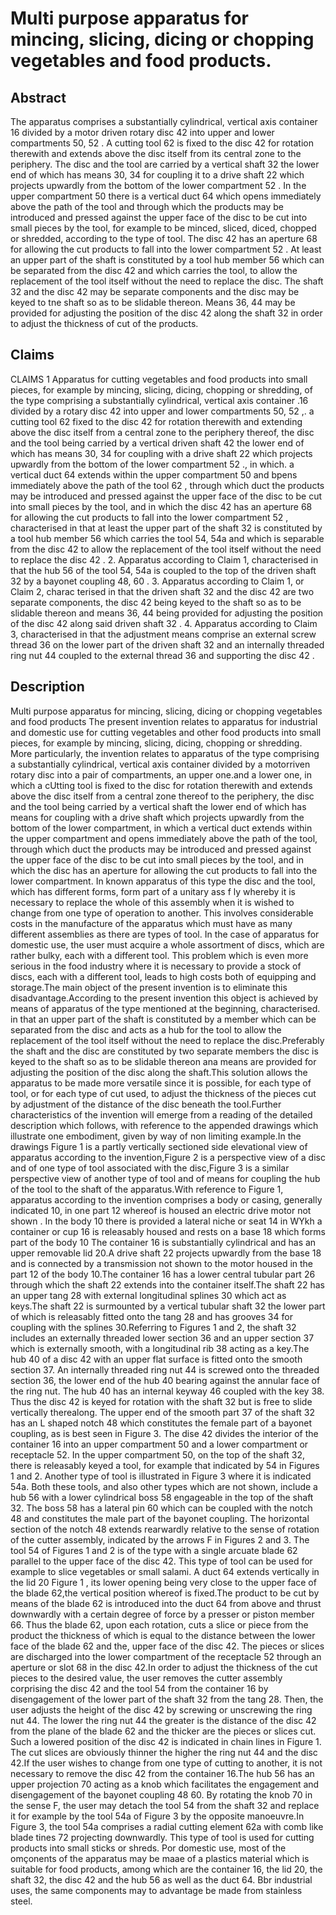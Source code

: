 # Multi purpose apparatus for mincing, slicing, dicing or chopping vegetables and food products.

## Abstract
The apparatus comprises a substantially cylindrical, vertical axis container 16 divided by a motor driven rotary disc 42 into upper and lower compartments 50, 52 . A cutting tool 62 is fixed to the disc 42 for rotation therewith and extends above the disc itself from its central zone to the periphery. The disc and the tool are carried by a vertical shaft 32 the lower end of which has means 30, 34 for coupling it to a drive shaft 22 which projects upwardly from the bottom of the lower compartment 52 . In the upper compartment 50 there is a vertical duct 64 which opens immediately above the path of the tool and through which the products may be introduced and pressed against the upper face of the disc to be cut into small pieces by the tool, for example to be minced, sliced, diced, chopped or shredded, according to the type of tool. The disc 42 has an aperture 68 for allowing the cut products to fall into the lower compartment 52 . At least an upper part of the shaft is constituted by a tool hub member 56 which can be separated from the disc 42 and which carries the tool, to allow the replacement of the tool itself without the need to replace the disc. The shaft 32 and the disc 42 may be separate components and the disc may be keyed to tne shaft so as to be slidable thereon. Means 36, 44 may be provided for adjusting the position of the disc 42 along the shaft 32 in order to adjust the thickness of cut of the products.

## Claims
CLAIMS 1 Apparatus for cutting vegetables and food products into small pieces, for example by mincing, slicing, dicing, chopping or shredding, of the type comprising a substantially cylindrical, vertical axis container .16 divided by a rotary disc 42 into upper and lower compartments 50, 52 ,. a cutting tool 62 fixed to the disc 42 for rotation therewith and extending above the disc itself from a central zone to the periphery thereof, the disc and the tool being carried by a vertical driven shaft 42 the lower end of which has means 30, 34 for coupling with a drive shaft 22 which projects upwardly from the bottom of the lower compartment 52 ., in which. a vertical duct 64 extends within the upper compartment 50 and bpens immediately above the path of the tool 62 , through which duct the products may be introduced and pressed against the upper face of the disc to be cut into small pieces by the tool, and in which the disc 42 has an aperture 68 for allowing the cut products to fall into the lower compartment 52 , characterised in that at least the upper part of the shaft 32 is constituted by a tool hub member 56 which carries the tool 54, 54a and which is separable from the disc 42 to allow the replacement of the tool itself without the need to replace the disc 42 . 2. Apparatus according to Claim 1, characterised in that the hub 56 of the tool 54, 54a is coupled to the top of the driven shaft 32 by a bayonet coupling 48, 60 . 3. Apparatus according to Claim 1, or Claim 2, charac terised in that the driven shaft 32 and the disc 42 are two separate components, the disc 42 being keyed to the shaft so as to be slidable thereon and means 36, 44 being provided for adjusting the position of the disc 42 along said driven shaft 32 . 4. Apparatus according to Claim 3, characterised in that the adjustment means comprise an external screw thread 36 on the lower part of the driven shaft 32 and an internally threaded ring nut 44 coupled to the external thread 36 and supporting the disc 42 .

## Description
Multi purpose apparatus for mincing, slicing, dicing or chopping vegetables and food products The present invention relates to apparatus for industrial and domestic use for cutting vegetables and other food products into small pieces, for example by mincing, slicing, dicing, chopping or shredding. More particularly, the invention relates to apparatus of the type comprising a substantially cylindrical, vertical axis container divided by a motorriven rotary disc into a pair of compartments, an upper one.and a lower one, in which a cUtting tool is fixed to the disc for rotation therewith and extends above the disc itself from a central zone thereof to the periphery, the disc and the tool being carried by a vertical shaft the lower end of which has means for coupling with a drive shaft which projects upwardly from the bottom of the lower compartment, in which a vertical duct extends within the upper compartment and opens immediately above the path of the tool, through which duct the products may be introduced and pressed against the upper face of the disc to be cut into small pieces by the tool, and in which the disc has an aperture for allowing the cut products to fall into the lower compartment. In known apparatus of this type the disc and the tool, which has different forms, form part of a unitary ass f ly whereby it is necessary to replace the whole of this assembly when it is wished to change from one type of operation to another. This involves considerable costs in the manufacture of the apparatus which must have as many different assemblies as there are types of tool. In the case of apparatus for domestic use, the user must acquire a whole assortment of discs, which are rather bulky, each with a different tool. This problem which is even more serious in the food industry where it is necessary to provide a stock of discs, each with a different tool, leads to high costs both of equipping and storage.The main object of the present invention is to eliminate this disadvantage.According to the present invention this object is achieved by means of apparatus of the type mentioned at the beginning, characterised. in that an upper part of the shaft is constituted by a member which can be separated from the disc and acts as a hub for the tool to allow the replacement of the tool itself without the need to replace the disc.Preferably the shaft and the disc are constituted by two separate members the disc is keyed to the shaft so as to be slidable thereon ana means are provided for adjusting the position of the disc along the shaft.This solution allows the apparatus to be made more versatile since it is possible, for each type of tool, or for each type of cut used, to adjust the thickness of the pieces cut by adjustment of the distance of the disc beneath the tool.Further characteristics of the invention will emerge from a reading of the detailed description which follows, with reference to the appended drawings which illustrate one embodiment, given by way of non limiting example.In the drawings Figure 1 is a partly vertically sectioned side elevational view of apparatus according to the invention,Figure 2 is a perspective view of a disc and of one type of tool associated with the disc,Figure 3 is a similar perspective view of another type of tool and of means for coupling the hub of the tool to the shaft of the apparatus.With reference to Figure 1, apparatus according to the invention comprises a body or casing, generally indicated 10, in one part 12 whereof is housed an electric drive motor not shown . In the body 10 there is provided a lateral niche or seat 14 in WYkh a container or cup 16 is releasably housed and rests on a base 18 which forms part of the body 10 The container 16 is substantially cylindrical and has an upper removable lid 20.A drive shaft 22 projects upwardly from the base 18 and is connected by a transmission not shown to the motor housed in the part 12 of the body 10.The container 16 has a lower central tubular part 26 through which the shaft 22 extends into the container itself.The shaft 22 has an upper tang 28 with external longitudinal splines 30 which act as keys.The shaft 22 is surmounted by a vertical tubular shaft 32 the lower part of which is releasably fitted onto the tang 28 and has grooves 34 for coupling with the splines 30.Referring to Figures 1 and 2, the shaft 32 includes an externally threaded lower section 36 and an upper section 37 which is externally smooth, with a longitudinal rib 38 acting as a key.The hub 40 of a disc 42 with an upper flat surface is fitted onto the smooth section 37. An internally threaded ring nut 44 is screwed onto the threaded section 36, the lower end of the hub 40 bearing against the annular face of the ring nut. The hub 40 has an internal keyway 46 coupled with the key 38. Thus the disc 42 is keyed for rotation with the shaft 32 but is free to slide vertically therealong. The upper end of the smooth part 37 of the shaft 32 has an L shaped notch 48 which constitutes the female part of a bayonet coupling, as is best seen in Figure 3. The dise 42 divides the interior of the container 16 into an upper compartment 50 and a lower compartment or receptacle 52. In the upper compartment 50, on the top of the shaft 32, there is releasably keyed a tool, for example that indicated by 54 in Figures 1 and 2. Another type of tool is illustrated in Figure 3 where it is indicated 54a. Both these tools, and also other types which are not shown, include a hub 56 with a lower cylindrical boss 58 engageable in the top of the shaft 32. The boss 58 has a lateral pin 60 which can be coupled with the notch 48 and constitutes the male part of the bayonet coupling. The horizontal section of the notch 48 extends rearwardly relative to the sense of rotation of the cutter assembly, indicated by the arrows F in Figures 2 and 3. The tool 54 of Figures 1 and 2 is of the type with a single arcuate blade 62 parallel to the upper face of the disc 42. This type of tool can be used for example to slice vegetables or small salami. A duct 64 extends vertically in the lid 20 Figure 1 , its lower opening being very close to the upper face of the blade 62,the vertical position whereof is fixed.The product to be cut by means of the blade 62 is introduced into the duct 64 from above and thrust downwardly with a certain degree of force by a presser or piston member 66. Thus the blade 62, upon each rotation, cuts a slice or piece from the product the thickness of which is equal to the distance between the lower face of the blade 62 and the, upper face of the disc 42. The pieces or slices are discharged into the lower compartment of the receptacle 52 through an aperture or slot 68 in the disc 42.In order to adjust the thickness of the cut pieces to the desired value, the user removes the cutter assembly corprising the disc 42 and the tool 54 from the container 16 by disengagement of the lower part of the shaft 32 from the tang 28. Then, the user adjusts the height of the disc 42 by screwing or unscrewing the ring nut 44. The lower the ring nut 44 the greater is the distance of the disc 42 from the plane of the blade 62 and the thicker are the pieces or slices cut. Such a lowered position of the disc 42 is indicated in chain lines in Figure 1. The cut slices are obviously thinner the higher the ring nut 44 and the disc 42.If the user wishes to change from one type of cutting to another, it is not necessary to remove the disc 42 from the container 16.The hub 56 has an upper projection 70 acting as a knob which facilitates the engagement and disengagement of the bayonet coupling 48 60. By rotating the knob 70 in the sense F, the user may detach the tool 54 from the shaft 32 and replace it for example by the tool 54a of Figure 3 by the opposite manoeuvre.In Figure 3, the tool 54a comprises a radial cutting element 62a with comb like blade tines 72 projecting downwardly. This type of tool is used for cutting products into small sticks or shreds. Por domestic use, most of the omçonents of the apparatus may be maae of a plastics material which is suitable for food products, among which are the container 16, the lid 20, the shaft 32, the disc 42 and the hub 56 as well as the duct 64. Bbr industrial uses, the same components may to advantage be made from stainless steel.